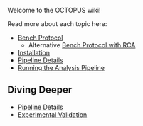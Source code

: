 Welcome to the OCTOPUS wiki!

Read more about each topic here:

- [Bench Protocol](Bench-Protocol.md)
    - Alternative [Bench Protocol with RCA](Bench-Protocol-with-RCA.md)
- [Installation](Installation.md)
- [Pipeline Details](Pipeline-Details.md)
- [Running the Analysis Pipeline](Running-the-Analysis-Pipeline.md)


## Diving Deeper

- [Pipeline Details](Pipeline-Details.md)
- [Experimental Validation](Experimental-Validation.md)
